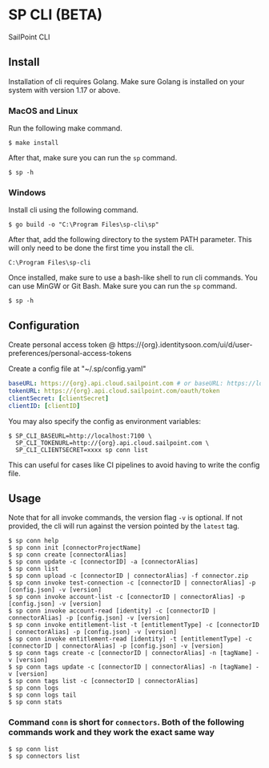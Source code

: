 # SP CLI (BETA)

SailPoint CLI

## Install
Installation of cli requires Golang. Make sure Golang is installed on your system with version 1.17 or above.

### MacOS and Linux
Run the following make command.
```shell
$ make install
```

After that, make sure you can run the `sp` command.
```shell
$ sp -h
```

### Windows
Install cli using the following command.
```shell
$ go build -o "C:\Program Files\sp-cli\sp"
```

After that, add the following directory to the system PATH parameter. This will only need to be done the first time you install the cli.
```
C:\Program Files\sp-cli
```

Once installed, make sure to use a bash-like shell to run cli commands. You can use MinGW or Git Bash. Make sure you can run the `sp` command.
```shell
$ sp -h
```


## Configuration

Create personal access token @ https://{org}.identitysoon.com/ui/d/user-preferences/personal-access-tokens

Create a config file at "~/.sp/config.yaml"

```yaml
baseURL: https://{org}.api.cloud.sailpoint.com # or baseURL: https://localhost:7100
tokenURL: https://{org}.api.cloud.sailpoint.com/oauth/token
clientSecret: [clientSecret]
clientID: [clientID]
```

You may also specify the config as environment variables:

```shell
$ SP_CLI_BASEURL=http://localhost:7100 \
  SP_CLI_TOKENURL=http://{org}.api.cloud.sailpoint.com \
  SP_CLI_CLIENTSECRET=xxxx sp conn list
```

This can useful for cases like CI pipelines to avoid having to write the config
file.

## Usage

Note that for all invoke commands, the version flag `-v` is optional. If not provided, the cli will run against the version pointed by the `latest` tag.

```shell
$ sp conn help
$ sp conn init [connectorProjectName]
$ sp conn create [connectorAlias]
$ sp conn update -c [connectorID] -a [connectorAlias]
$ sp conn list
$ sp conn upload -c [connectorID | connectorAlias] -f connector.zip
$ sp conn invoke test-connection -c [connectorID | connectorAlias] -p [config.json] -v [version]
$ sp conn invoke account-list -c [connectorID | connectorAlias] -p [config.json] -v [version]
$ sp conn invoke account-read [identity] -c [connectorID | connectorAlias] -p [config.json] -v [version]
$ sp conn invoke entitlement-list -t [entitlementType] -c [connectorID | connectorAlias] -p [config.json] -v [version]
$ sp conn invoke entitlement-read [identity] -t [entitlementType] -c [connectorID | connectorAlias] -p [config.json] -v [version]
$ sp conn tags create -c [connectorID | connectorAlias] -n [tagName] -v [version]
$ sp conn tags update -c [connectorID | connectorAlias] -n [tagName] -v [version]
$ sp conn tags list -c [connectorID | connectorAlias]
$ sp conn logs
$ sp conn logs tail
$ sp conn stats
```

### Command `conn` is short for `connectors`. Both of the following commands work and they work the exact same way

```shell
$ sp conn list
$ sp connectors list
```
